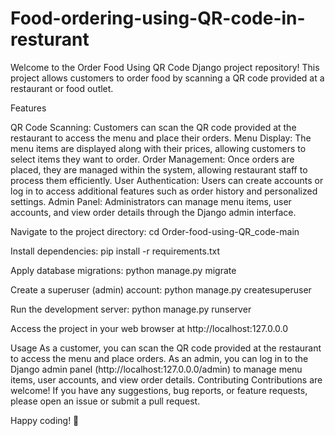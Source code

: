 # Food-ordering-using-QR-code-in-resturant
 Welcome to the Order Food Using QR Code Django project repository! This project allows customers to order food by scanning a QR code provided at a restaurant or food outlet.

Features

QR Code Scanning: Customers can scan the QR code provided at the restaurant to access the menu and place their orders. Menu Display: The menu items are displayed along with their prices, allowing customers to select items they want to order. Order Management: Once orders are placed, they are managed within the system, allowing restaurant staff to process them efficiently. User Authentication: Users can create accounts or log in to access additional features such as order history and personalized settings. Admin Panel: Administrators can manage menu items, user accounts, and view order details through the Django admin interface.



Navigate to the project directory: cd Order-food-using-QR_code-main

Install dependencies: pip install -r requirements.txt

Apply database migrations: python manage.py migrate

Create a superuser (admin) account: python manage.py createsuperuser

Run the development server: python manage.py runserver

Access the project in your web browser at http://localhost:127.0.0.0

Usage As a customer, you can scan the QR code provided at the restaurant to access the menu and place orders. As an admin, you can log in to the Django admin panel (http://localhost:127.0.0.0/admin) to manage menu items, user accounts, and view order details. Contributing Contributions are welcome! If you have any suggestions, bug reports, or feature requests, please open an issue or submit a pull request.

Happy coding! 🚀
